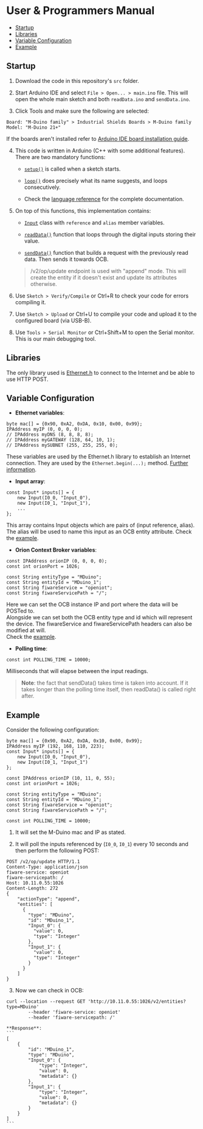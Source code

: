 # User & Programmers Manual

-   [Startup](#startup)
-   [Libraries](#libraries)
-   [Variable Configuration](#variable-configuration)
-   [Example](#example)

## Startup

1. Download the code in this repository's `src` folder.

2. Start Arduino IDE and select `File > Open... > main.ino` file. This will open the whole main sketch and both `readData.ino` and `sendData.ino`.

3. Click Tools and make sure the following are selected:
```
Board: "M-Duino family" > Industrial Shields Boards > M-Duino family
Model: "M-Duino 21+"
```
If the boards aren't installed refer to [Arduino IDE board installation guide](https://www.industrialshields.com/first-steps-with-the-industrial-arduino-based-plc-s-and-the-panel-pc-s-raspberry-pi-based#boards).

4. This code is written in Arduino (C++ with some additional features). There are two mandatory functions:
    - [`setup()`](https://www.arduino.cc/reference/en/language/structure/sketch/setup/) is called when a sketch starts.

    - [`loop()`](https://www.arduino.cc/reference/en/language/structure/sketch/loop/) does precisely what its name suggests, and loops consecutively.

    - Check the [language reference](https://www.arduino.cc/reference/en/) for the complete documentation.

5. On top of this functions, this implementation contains:
    - [`Input`](/src/main/Input) class with `reference` and `alias` member variables.

    - [`readData()`](/src/main/readData.ino) function that loops through the digital inputs storing their value.

    - [`sendData()`](/src/main/sendData.ino) function that builds a request with the previously read data. Then sends it towards OCB.
    > /v2/op/update endpoint is used with "append" mode. This will create the entity if it doesn't exist and update its attributes otherwise.

6. Use `Sketch > Verify/Compile` or Ctrl+R to check your code for errors compiling it.

7. Use `Sketch > Upload` or Ctrl+U to compile your code and upload it to the configured board (via USB-B).

8. Use `Tools > Serial Monitor` or Ctrl+Shift+M to open the Serial monitor. This is our main debugging tool.

## Libraries

The only library used is [Ethernet.h](https://www.arduino.cc/en/Reference/Ethernet) to connect to the Internet and be able to use HTTP POST.

## Variable Configuration

- **Ethernet variables**:
```
byte mac[] = {0x90, 0xA2, 0xDA, 0x10, 0x00, 0x99};
IPAddress myIP (0, 0, 0, 0);
// IPAddress myDNS (8, 8, 8, 8);
// IPAddress myGATEWAY (128, 64, 10, 1);
// IPAddress mySUBNET (255, 255, 255, 0);
```
These variables are used by the Ethernet.h library to establish an Internet connection. They are used by the `Ethernet.begin(...);` method. [Further information](https://www.arduino.cc/en/Reference/EthernetBegin).

- **Input array**:
```
const Input* inputs[] = {
    new Input(I0_0, "Input_0"),
    new Input(I0_1, "Input_1"),
    ...
};
```
This array contains Input objects which are pairs of (input reference, alias).  
The alias will be used to name this input as an OCB entity attribute. Check the [example](#example).

- **Orion Context Broker variables**:
```
const IPAddress orionIP (0, 0, 0, 0);
const int orionPort = 1026;  
```
```
const String entityType = "MDuino";
const String entityId = "MDuino_1";
const String fiwareService = "openiot";
const String fiwareServicePath = "/";
```
Here we can set the OCB instance IP and port where the data will be POSTed to.  
Alongside we can set both the OCB entity type and id which will represent the device. The fiwareService and fiwareServicePath headers can also be modified at will.  
Check the [example](#example).

- **Polling time**:
```
const int POLLING_TIME = 10000;
```
Milliseconds that will elapse between the input readings.
> **Note**: the fact that sendData() takes time is taken into account. If it takes longer than the polling time itself, then readData() is called right after.

## Example

Consider the following configuration:
```
byte mac[] = {0x90, 0xA2, 0xDA, 0x10, 0x00, 0x99};
IPAddress myIP (192, 168, 110, 223);
const Input* inputs[] = {
    new Input(I0_0, "Input_0"),
    new Input(I0_1, "Input_1")
};

const IPAddress orionIP (10, 11, 0, 55);
const int orionPort = 1026;

const String entityType = "MDuino";
const String entityId = "MDuino_1";
const String fiwareService = "openiot";
const String fiwareServicePath = "/";

const int POLLING_TIME = 10000;
```
1. It will set the M-Duino mac and IP as stated.

2. It will poll the inputs referenced by (`I0_0`, `I0_1`) every 10 seconds and then perform the following POST:
```
POST /v2/op/update HTTP/1.1
Content-Type: application/json
fiware-service: openiot
fiware-servicepath: /
Host: 10.11.0.55:1026
Content-Length: 272
{
    "actionType": "append",
    "entities": [
      {
        "type": "MDuino",
        "id": "MDuino_1",
        "Input_0": {
          "value": 0,
          "type": "Integer"
        },
        "Input_1": {
          "value": 0,
          "type": "Integer"
        }
      }
    ]
}
```

3. Now we can check in OCB:
```console
curl --location --request GET 'http://10.11.0.55:1026/v2/entities?type=MDuino'
        --header 'fiware-service: openiot'
        --header 'fiware-servicepath: /'
```
    **Response**:
    ```
    [
        {
            "id": "MDuino_1",
            "type": "MDuino",
            "Input_0": {
                "type": "Integer",
                "value": 0,
                "metadata": {}
            },
            "Input_1": {
                "type": "Integer",
                "value": 0,
                "metadata": {}
            }
        }
    ]
    ```
